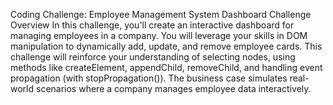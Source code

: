 Coding Challenge: Employee Management System Dashboard
Challenge Overview
In this challenge, you'll create an interactive dashboard for managing employees in a company. You will leverage your skills in DOM manipulation to dynamically add, update, and remove employee cards. This challenge will reinforce your understanding of selecting nodes, using methods like createElement, appendChild, removeChild, and handling event propagation (with stopPropagation()). The business case simulates real-world scenarios where a company manages employee data interactively.